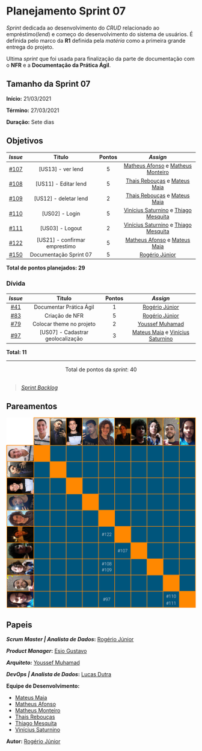 # Planejamento Sprint 07

_Sprint_ dedicada ao desenvolvimento do _CRUD_ relacionado ao empréstimo(_lend_) e começo do desenvolvimento do sistema de usuários. É definida pelo marco da **R1** definida pela _matéria_ como a primeira grande entrega do projeto.

Ultima _sprint_ que foi usada para finalização da parte de documentação com o **NFR** e a **Documentação da Prática Ágil**.

## Tamanho da Sprint 07

**Início:** 21/03/2021

**Término:** 27/03/2021

**Duração:** Sete dias

## Objetivos

<div class="full-width">

|                             _Issue_                              |            Titulo             | Pontos |                                                     _Assign_                                                      |
| :--------------------------------------------------------------: | :---------------------------: | :----: | :---------------------------------------------------------------------------------------------------------------: |
| [#107](https://github.com/fga-eps-mds/2020.2-Lend.it/issues/107) |       [US13] - ver lend       |   5    | [Matheus Afonso](https://github.com/Matheusafonsouza) e [Matheus Monteiro](https://github.com/matheusyanmonteiro) |
| [#108](https://github.com/fga-eps-mds/2020.2-Lend.it/issues/108) |     [US11] - Editar lend      |   5    |         [Thais Rebouças](https://github.com/Thais-ra) e [Mateus Maia](https://github.com/mateusmaiamaia)          |
| [#109](https://github.com/fga-eps-mds/2020.2-Lend.it/issues/109) |     [US12] - deletar lend     |   2    |         [Thais Rebouças](https://github.com/Thais-ra) e [Mateus Maia](https://github.com/mateusmaiamaia)          |
| [#110](https://github.com/fga-eps-mds/2020.2-Lend.it/issues/110) |        [US02] - Login         |   5    |   [Vinícius Saturnino](https://github.com/viniciussaturnino) e [Thiago Mesquita](https://github.com/thiagompc)    |
| [#111](https://github.com/fga-eps-mds/2020.2-Lend.it/issues/111) |        [US03] - Logout        |   2    |   [Vinícius Saturnino](https://github.com/viniciussaturnino) e [Thiago Mesquita](https://github.com/thiagompc)    |
| [#122](https://github.com/fga-eps-mds/2020.2-Lend.it/issues/122) | [US21] - confirmar emprestimo |   5    |     [Matheus Afonso](https://github.com/Matheusafonsouza) e [Mateus Maia](https://github.com/mateusmaiamaia)      |
| [#150](https://github.com/fga-eps-mds/2020.2-Lend.it/issues/150) |    Documentação Sprint 07     |   5    |                                   [Rogério Júnior](https://github.com/rogerioo)                                   |

</div>

<b>Total de pontos planejados: 29</b>

### Dívida

|                            _Issue_                             |              Titulo               | Pontos |                                                   _Assign_                                                    |
| :------------------------------------------------------------: | :-------------------------------: | :----: | :-----------------------------------------------------------------------------------------------------------: |
| [#41](https://github.com/fga-eps-mds/2020.2-Lend.it/issues/41) |      Documentar Prática Ágil      |   1    |                                 [Rogério Júnior](https://github.com/rogerioo)                                 |
| [#83](https://github.com/fga-eps-mds/2020.2-Lend.it/issues/83) |          Criação de NFR           |   5    |                                 [Rogério Júnior](https://github.com/rogerioo)                                 |
| [#79](https://github.com/fga-eps-mds/2020.2-Lend.it/issues/79) |     Colocar theme no projeto      |   2    |                               [Youssef Muhamad](https://github.com/youssef-md)                                |
| [#97](https://github.com/fga-eps-mds/2020.2-Lend.it/issues/97) | [US07] - Cadastrar geolocalização |   3    | [Mateus Maia](https://github.com/mateusmaiamaia) e [Vinícius Saturnino](https://github.com/viniciussaturnino) |

<b>Total: 11</b>

---

<div style="text-align: center"> Total de pontos da <i>sprint</i>: 40 </div> <br>

<!---Colocar no link abaixo as issues alocadas no milestone da Sprint--->

> [_Sprint_ _Backlog_](https://github.com/fga-eps-mds/2020.2-Lend.it/milestone/8?closed=1)

## Pareamentos

![pareamentos](../../../assets/img/sprint7/pareamentos.png)

## Papeis

**_Scrum Master | Analista de Dados_:** [Rogério Júnior](https://github.com/rogerioo)

**_Product Manager_:** [Esio Gustavo](https://github.com/EsioFreitas)

**_Arquiteto:_** [Youssef Muhamad](https://github.com/youssef-md)

**_DevOps | Analista de Dados_:** [Lucas Dutra](https://github.com/lucasdutraf)

**Equipe de Desenvolvimento:**

- [Mateus Maia](https://github.com/mateusmaiamaia)
- [Matheus Afonso](https://github.com/Matheusafonsouza)
- [Matheus Monteiro](https://github.com/matheusyanmonteiro)
- [Thais Rebouças](https://github.com/Thais-ra)
- [Thiago Mesquita](https://github.com/thiagompc)
- [Vinícius Saturnino](https://github.com/viniciussaturnino)

**Autor:** [Rogério Júnior](https://github.com/rogerioo)
